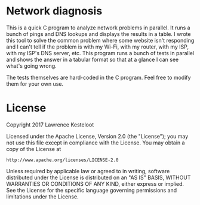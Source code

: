 # Network diagnosis

This is a quick C program to analyze network problems in parallel. It runs a bunch
of pings and DNS lookups and displays the results in a table. I wrote this tool
to solve the common problem where some website isn't responding and I can't tell
if the problem is with my Wi-Fi, with my router, with my ISP, with my ISP's DNS
server, etc. This program runs a bunch of tests in parallel and shows the answer
in a tabular format so that at a glance I can see what's going wrong.

The tests themselves are hard-coded in the C program. Feel free to modify them
for your own use.

# License

Copyright 2017 Lawrence Kesteloot

Licensed under the Apache License, Version 2.0 (the "License");
you may not use this file except in compliance with the License.
You may obtain a copy of the License at

    http://www.apache.org/licenses/LICENSE-2.0

Unless required by applicable law or agreed to in writing, software
distributed under the License is distributed on an "AS IS" BASIS,
WITHOUT WARRANTIES OR CONDITIONS OF ANY KIND, either express or implied.
See the License for the specific language governing permissions and
limitations under the License.

